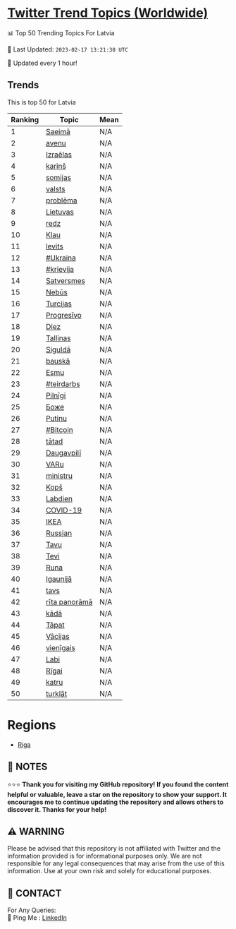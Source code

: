 [Twitter Trend Topics (Worldwide)](https://github.com/ErcinDedeoglu/Twitter-Trend-Topics)
==========


📊 Top 50 Trending Topics For Latvia

📆 Last Updated: `2023-02-17 13:21:30 UTC`

🔧 Updated every 1 hour!


## Trends

This is top 50 for Latvia

| Ranking | Topic | Mean |
| ------- | ------------ | ------------ |
| 1 | [Saeimā](http://twitter.com/search?q=Saeim%c4%81) | N/A |
| 2 | [avenu](http://twitter.com/search?q=avenu) | N/A |
| 3 | [Izraēlas](http://twitter.com/search?q=Izra%c4%93las) | N/A |
| 4 | [kariņš](http://twitter.com/search?q=kari%c5%86%c5%a1) | N/A |
| 5 | [somijas](http://twitter.com/search?q=somijas) | N/A |
| 6 | [valsts](http://twitter.com/search?q=valsts) | N/A |
| 7 | [problēma](http://twitter.com/search?q=probl%c4%93ma) | N/A |
| 8 | [Lietuvas](http://twitter.com/search?q=Lietuvas) | N/A |
| 9 | [redz](http://twitter.com/search?q=redz) | N/A |
| 10 | [Klau](http://twitter.com/search?q=Klau) | N/A |
| 11 | [levits](http://twitter.com/search?q=levits) | N/A |
| 12 | [#Ukraina](http://twitter.com/search?q=%23Ukraina) | N/A |
| 13 | [#krievija](http://twitter.com/search?q=%23krievija) | N/A |
| 14 | [Satversmes](http://twitter.com/search?q=Satversmes) | N/A |
| 15 | [Nebūs](http://twitter.com/search?q=Neb%c5%abs) | N/A |
| 16 | [Turcijas](http://twitter.com/search?q=Turcijas) | N/A |
| 17 | [Progresīvo](http://twitter.com/search?q=Progres%c4%abvo) | N/A |
| 18 | [Diez](http://twitter.com/search?q=Diez) | N/A |
| 19 | [Tallinas](http://twitter.com/search?q=Tallinas) | N/A |
| 20 | [Siguldā](http://twitter.com/search?q=Siguld%c4%81) | N/A |
| 21 | [bauskā](http://twitter.com/search?q=bausk%c4%81) | N/A |
| 22 | [Esmu](http://twitter.com/search?q=Esmu) | N/A |
| 23 | [#teirdarbs](http://twitter.com/search?q=%23teirdarbs) | N/A |
| 24 | [Pilnīgi](http://twitter.com/search?q=Piln%c4%abgi) | N/A |
| 25 | [Боже](http://twitter.com/search?q=%d0%91%d0%be%d0%b6%d0%b5) | N/A |
| 26 | [Putinu](http://twitter.com/search?q=Putinu) | N/A |
| 27 | [#Bitcoin](http://twitter.com/search?q=%23Bitcoin) | N/A |
| 28 | [tātad](http://twitter.com/search?q=t%c4%81tad) | N/A |
| 29 | [Daugavpilī](http://twitter.com/search?q=Daugavpil%c4%ab) | N/A |
| 30 | [VARu](http://twitter.com/search?q=VARu) | N/A |
| 31 | [ministru](http://twitter.com/search?q=ministru) | N/A |
| 32 | [Kopš](http://twitter.com/search?q=Kop%c5%a1) | N/A |
| 33 | [Labdien](http://twitter.com/search?q=Labdien) | N/A |
| 34 | [COVID-19](http://twitter.com/search?q=COVID-19) | N/A |
| 35 | [IKEA](http://twitter.com/search?q=IKEA) | N/A |
| 36 | [Russian](http://twitter.com/search?q=Russian) | N/A |
| 37 | [Tavu](http://twitter.com/search?q=Tavu) | N/A |
| 38 | [Tevi](http://twitter.com/search?q=Tevi) | N/A |
| 39 | [Runa](http://twitter.com/search?q=Runa) | N/A |
| 40 | [Igaunijā](http://twitter.com/search?q=Igaunij%c4%81) | N/A |
| 41 | [tavs](http://twitter.com/search?q=tavs) | N/A |
| 42 | [rīta panorāmā](http://twitter.com/search?q=r%c4%abta+panor%c4%81m%c4%81) | N/A |
| 43 | [kādā](http://twitter.com/search?q=k%c4%81d%c4%81) | N/A |
| 44 | [Tāpat](http://twitter.com/search?q=T%c4%81pat) | N/A |
| 45 | [Vācijas](http://twitter.com/search?q=V%c4%81cijas) | N/A |
| 46 | [vienīgais](http://twitter.com/search?q=vien%c4%abgais) | N/A |
| 47 | [Labi](http://twitter.com/search?q=Labi) | N/A |
| 48 | [Rīgai](http://twitter.com/search?q=R%c4%abgai) | N/A |
| 49 | [katru](http://twitter.com/search?q=katru) | N/A |
| 50 | [turklāt](http://twitter.com/search?q=turkl%c4%81t) | N/A |



# Regions

* [Riga](</Latvia/Riga.md>)



## 📝 NOTES

⭐⭐⭐ **Thank you for visiting my GitHub repository! If you found the content helpful or valuable, leave a star on the repository to show your support. It encourages me to continue updating the repository and allows others to discover it. Thanks for your help!**


## ⚠️ WARNING

Please be advised that this repository is not affiliated with Twitter and the information provided is for informational purposes only. We are not responsible for any legal consequences that may arise from the use of this information. Use at your own risk and solely for educational purposes.


## 📨 CONTACT

 For Any Queries:  
            🏓 Ping Me : [LinkedIn](https://www.linkedin.com/in/ercindedeoglu/)
